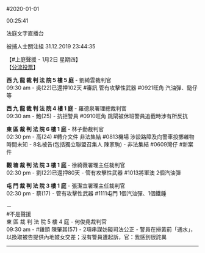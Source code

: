 #2020-01-01


00:25:41

法庭文字直播台 
       
被捕人士關注組  31.12.2019 23:44:35

【\#上庭聲援 - 1月2日 星期四】  
【[分流投票](https://t.me/youarenotalonehk/10468)】  
  
**西 九 龍 裁 判 法 院 5 樓 5 庭** \- 劉綺雲裁判官  
09:30 am - 吳(22)已還押102天 \#審訊 管有攻擊性武器 \#0921旺角 汽油彈、鎚仔等  
  
**西 九 龍 裁 判 法 院 4 樓 1 庭** - 羅德泉署理總裁判官  
09:30 am - 鮑(25) - 抗拒警員 \#0910旺角 跳閘被休班警員追截時涉有所反抗  
  
**東 區 裁 判 法 院 6 樓 1 庭** - 林子勤裁判官  
02:30 pm - 高(24) \#轉介文件 非法集結 \#0813機場 涉設路障及向警車投擲雜物  
時間未知 - 8名被告(包括獨立聯盟召集人 陳家駒) - 非法集結 \#0609灣仔 \#新案件  
  
**觀 塘 裁 判 法 院 3 樓 1 庭** - 徐綺薇署理主任裁判官  
02:30 pm - 劉(22)已還押80天 - 管有攻擊性武器 \#1013將軍澳 2個汽油彈  
  
**屯 門 裁 判 法 院 3 樓 1 庭** - 張潔宜署理主任裁判官  
02:30 pm - 蔡(17) - 管有攻擊性武器 \#1111屯門 1個汽油彈、1個鐵錘  
  
－  
\#不是聲援  
東 區 裁 判 法 院 5 樓 4 庭 - 何俊堯裁判官  
09:30 am - \#雞頭 陳肇其(57) - 2項串謀妨礙司法公正 - 警員在掃黃前「通水」，以換取被告提供內地妓女交差；沒有警員遭起訴，官：我感到很詫異

---
      